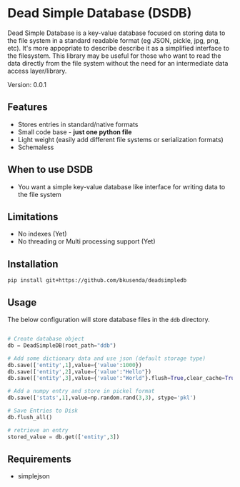 # Dead Simple Database (DSDB)

Dead Simple Database is a key-value database focused on storing data to the file system in a standard readable format (eg JSON, pickle, jpg, png, etc).  It's more appopriate to describe describe it as a simplified interface to the filesystem.  This library may be useful for those who want to read the data directly from the file system without the need for an intermediate data access layer/library.

Version: 0.0.1

## Features

- Stores entries in standard/native formats
- Small code base - **just one python file**
- Light weight (easily add different file systems or serialization formats)
- Schemaless

## When to use DSDB

- You want a simple key-value database like interface for writing data to the file system

## Limitations

- No indexes (Yet)
- No threading or Multi processing support (Yet)

## Installation

```
pip install git+https://github.com/bkusenda/deadsimpledb
```

## Usage

The below configuration will store database files in the ```ddb``` directory.

```python

# Create database object
db = DeadSimpleDB(root_path="ddb")

# Add some dictionary data and use json (default storage type)
db.save(['entity',1],value={'value':1000})
db.save(['entity',2],value={'value':"Hello"})
db.save(['entity',3],value={'value':"World"}.flush=True,clear_cache=True)

# Add a numpy entry and store in pickel format
db.save(['stats',1],value=np.random.rand(3,3), stype='pkl')

# Save Entries to Disk
db.flush_all()

# retrieve an entry
stored_value = db.get(['entity',3])
```

## Requirements

- simplejson
